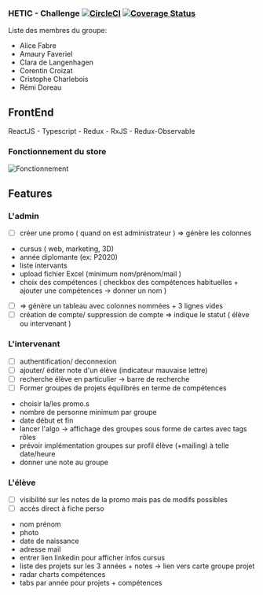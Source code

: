 ### HETIC - Challenge [![CircleCI](https://circleci.com/gh/ayshiff/hetic-challenge.svg?style=svg)](https://circleci.com/gh/ayshiff/hetic-challenge) [![Coverage Status](https://coveralls.io/repos/github/ayshiff/hetic-challenge/badge.svg?branch=master)](https://coveralls.io/github/ayshiff/hetic-challenge?branch=master)

Liste des membres du groupe:

- Alice Fabre
- Amaury Faveriel
- Clara de Langenhagen
- Corentin Croizat
- Cristophe Charlebois
- Rémi Doreau

## FrontEnd

ReactJS - Typescript - Redux - RxJS - Redux-Observable

### Fonctionnement du store

![Fonctionnement](https://snipcart.com/media/203947/how-redux-works.png)

## Features

### L'admin

- [ ] créer une promo ( quand on est administrateur ) ⇒ génère les colonnes
- cursus ( web, marketing, 3D)
- année diplomante (ex: P2020)
- liste intervants
- upload fichier Excel (minimum nom/prénom/mail )
- choix des compétences ( checkbox des compétences habituelles + ajouter une compétences → donner un nom )
- [ ] ⇒ génère un tableau avec colonnes nommées + 3 lignes vides
- [ ] création de compte/ suppression de compte ⇒ indique le statut ( élève ou intervenant )

### L'intervenant

- [ ] authentification/ deconnexion
- [ ] ajouter/ éditer note d'un élève (indicateur mauvaise lettre)
- [ ] recherche élève en particulier → barre de recherche
- [ ] Former groupes de projets équilibrés en terme de compétences
- choisir la/les promo.s
- nombre de personne minimum par groupe
- date début et fin
- lancer l'algo → affichage des groupes sous forme de cartes avec tags rôles
- prévoir implémentation groupes sur profil élève (+mailing) à telle date/heure
- donner une note au groupe

### L'élève

- [ ] visibilité sur les notes de la promo mais pas de modifs possibles
- [ ] accès direct à fiche perso
- nom prénom
- photo
- date de naissance
- adresse mail
- entrer lien linkedin pour afficher infos cursus
- liste des projets sur les 3 années + notes → lien vers carte groupe projet
- radar charts compétences
- tabs par année pour projets + compétences
